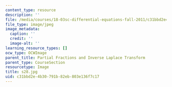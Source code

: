 ```yaml
---
content_type: resource
description: ''
file: /media/courses/18-03sc-differential-equations-fall-2011/c31bbd2e4b30791b82eb803e136f7c17_s28.jpg
file_type: image/jpeg
image_metadata:
  caption: ''
  credit: ''
  image-alt: ''
learning_resource_types: []
ocw_type: OCWImage
parent_title: Partial Fractions and Inverse Laplace Transform
parent_type: CourseSection
resourcetype: Image
title: s28.jpg
uid: c31bbd2e-4b30-791b-82eb-803e136f7c17
---
```

